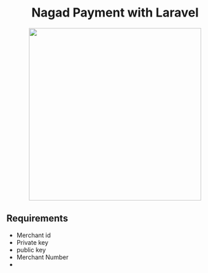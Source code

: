 <h1 align="center">Nagad Payment with Laravel</a></h1>
<p align="center"><a href="https://laravel.com" target="_blank"><img src="https://www.google.com/search?q=nagad+and+laravel&client=ubuntu&hs=tR1&sxsrf=AOaemvKo2hjO_Rnxb8lKq1TwCZmJ2OfADQ:1640799708921&source=lnms&tbm=isch&sa=X&ved=2ahUKEwjFubCex4n1AhXZUGwGHW69CNcQ_AUoAnoECAEQBA&biw=1920&bih=960&dpr=1#imgrc=q8yHwi_HELUSfM" width="400"></a></p>


## Requirements 

- Merchant id
- Private key
- public key
- Merchant Number
- 



